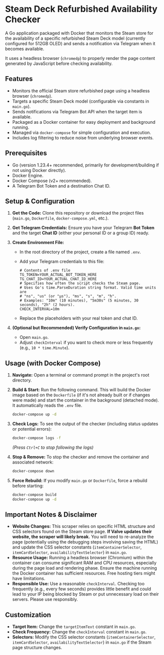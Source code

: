 # Steam Deck Refurbished Availability Checker

A Go application packaged with Docker that monitors the Steam store for the availability of a specific refurbished Steam Deck model (currently configured for 512GB OLED) and sends a notification via Telegram when it becomes available.

It uses a headless browser (`chromedp`) to properly render the page content generated by JavaScript before checking availability.

## Features

* Monitors the official Steam store refurbished page using a headless browser (`chromedp`).
* Targets a specific Steam Deck model (configurable via constants in `main.go`).
* Sends notifications via Telegram Bot API when the target item is available.
* Packaged as a Docker container for easy deployment and background running.
* Managed via `docker-compose` for simple configuration and execution.
* Includes log filtering to reduce noise from underlying browser events.

## Prerequisites

* Go (version 1.23.4+ recommended, primarily for development/building if not using Docker directly).
* Docker Engine.
* Docker Compose (v2+ recommended).
* A Telegram Bot Token and a destination Chat ID.

## Setup & Configuration

1. **Get the Code:** Clone this repository or download the project files (`main.go`, `Dockerfile`, `docker-compose.yml`, etc.).

2. **Get Telegram Credentials:** Ensure you have your Telegram **Bot Token** and the target **Chat ID** (either your personal ID or a group ID) ready.

3. **Create Environment File:**
    * In the root directory of the project, create a file named `.env`.
    * Add your Telegram credentials to this file:

        ```.env
        # Contents of .env file
        TG_TOKEN=YOUR_ACTUAL_BOT_TOKEN_HERE
        TG_CHAT_ID=YOUR_ACTUAL_CHAT_ID_HERE
        # Specifies how often the script checks the Steam page.
        # Uses Go's time.ParseDuration string format. Valid time units are
        # "ns", "us" (or "µs"), "ms", "s", "m", "h".
        # Examples: "10m" (10 minutes), "5m30s" (5 minutes, 30 seconds), "2h" (2 hours).
        CHECK_INTERVAL=10m
        ```

    * Replace the placeholders with your real token and chat ID.

4. **(Optional but Recommended) Verify Configuration in `main.go`:**
    * Open `main.go`.
    * Adjust `checkInterval` if you want to check more or less frequently (e.g., `10 * time.Minute`).

## Usage (with Docker Compose)

1. **Navigate:** Open a terminal or command prompt in the project's root directory.
2. **Build & Start:** Run the following command. This will build the Docker image based on the `Dockerfile` (if it's not already built or if changes were made) and start the container in the background (detached mode). It automatically reads the `.env` file.

    ```bash
    docker-compose up -d
    ```

3. **Check Logs:** To see the output of the checker (including status updates or potential errors):

    ```bash
    docker-compose logs -f
    ```

    *(Press `Ctrl+C` to stop following the logs)*
4. **Stop & Remove:** To stop the checker and remove the container and associated network:

    ```bash
    docker-compose down
    ```

5. **Force Rebuild:** If you modify `main.go` or `Dockerfile`, force a rebuild before starting:

    ```bash
    docker-compose build
    docker-compose up -d
    ```

## Important Notes & Disclaimer

* **Website Changes:** This scraper relies on specific HTML structure and CSS selectors found on the Steam store page. **If Valve updates their website, the scraper will likely break.** You will need to re-analyze the page (potentially using the debugging steps involving saving the HTML) and update the CSS selector constants (`itemContainerSelector`, `itemCardSelector`, `availabilityTextSelector`) in `main.go`.
* **Resource Usage:** Running a headless browser (Chromium) within the container can consume significant RAM and CPU resources, especially during the page load and rendering phase. Ensure the machine running the Docker container has sufficient resources. Free hosting tiers might have limitations.
* **Responsible Use:** Use a reasonable `checkInterval`. Checking too frequently (e.g., every few seconds) provides little benefit and could lead to your IP being blocked by Steam or put unnecessary load on their servers. Please use responsibly.

## Customization

* **Target Item:** Change the `targetItemText` constant in `main.go`.
* **Check Frequency:** Change the `checkInterval` constant in `main.go`.
* **Selectors:** Modify the CSS selector constants (`itemContainerSelector`, `itemCardSelector`, `availabilityTextSelector`) in `main.go` if the Steam page structure changes.
